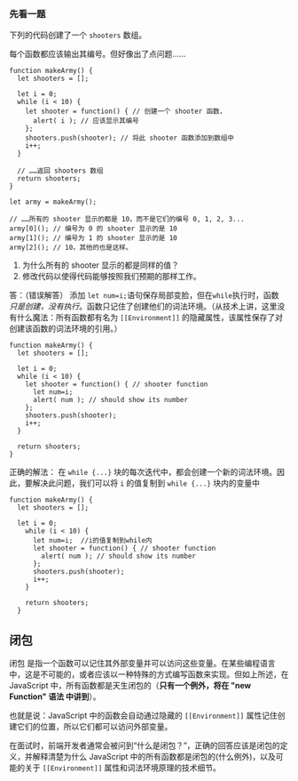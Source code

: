 ### 先看一题
下列的代码创建了一个 `shooters` 数组。

每个函数都应该输出其编号。但好像出了点问题……
```
function makeArmy() {
  let shooters = [];

  let i = 0;
  while (i < 10) {
    let shooter = function() { // 创建一个 shooter 函数，
      alert( i ); // 应该显示其编号
    };
    shooters.push(shooter); // 将此 shooter 函数添加到数组中
    i++;
  }

  // ……返回 shooters 数组
  return shooters;
}

let army = makeArmy();

// ……所有的 shooter 显示的都是 10，而不是它们的编号 0, 1, 2, 3...
army[0](); // 编号为 0 的 shooter 显示的是 10
army[1](); // 编号为 1 的 shooter 显示的是 10
army[2](); // 10，其他的也是这样。
```
1. 为什么所有的 shooter 显示的都是同样的值？
2. 修改代码以使得代码能够按照我们预期的那样工作。

答：（错误解答）
添加 `let num=i;`语句保存局部变脸，但在`while`执行时，函数 *只是创建，没有执行*。函数只记住了创建他们的词法环境。（从技术上讲，这里没有什么魔法：所有函数都有名为 `[[Environment]]` 的隐藏属性，该属性保存了对创建该函数的词法环境的引用。） 
```
function makeArmy() {
  let shooters = [];
  
  let i = 0;
  while (i < 10) {
    let shooter = function() { // shooter function
      let num=i;
      alert( num ); // should show its number
    };
    shooters.push(shooter);
    i++;
  }
  
  return shooters;
}
```
正确的解法：
在 `while {...}` 块的每次迭代中，都会创建一个新的词法环境。因此，要解决此问题，我们可以将 `i` 的值复制到 `while {...}` 块内的变量中
```
function makeArmy() {
  let shooters = [];
  
  let i = 0;
    while (i < 10) {
      let num=i;  //i的值复制到while内
      let shooter = function() { // shooter function
        alert( num ); // should show its number
      };
      shooters.push(shooter);
      i++;
    }
  
    return shooters;
  }
```

## 闭包
闭包 是指一个函数可以记住其外部变量并可以访问这些变量。在某些编程语言中，这是不可能的，或者应该以一种特殊的方式编写函数来实现。但如上所述，在 JavaScript 中，所有函数都是天生闭包的（**只有一个例外，将在 "new Function" 语法 中讲到**）。  

也就是说：JavaScript 中的函数会自动通过隐藏的 `[[Environment]]` 属性记住创建它们的位置，所以它们都可以访问外部变量。

在面试时，前端开发者通常会被问到“什么是闭包？”，正确的回答应该是闭包的定义，并解释清楚为什么 JavaScript 中的所有函数都是闭包的(什么例外)，以及可能的关于 `[[Environment]]` 属性和词法环境原理的技术细节。